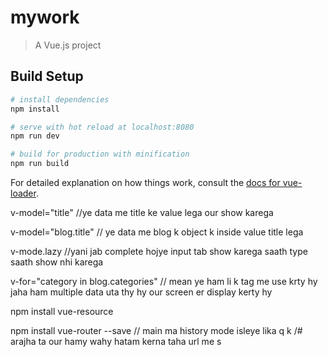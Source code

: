 # mywork

> A Vue.js project

## Build Setup

``` bash
# install dependencies
npm install

# serve with hot reload at localhost:8080
npm run dev

# build for production with minification
npm run build
```

For detailed explanation on how things work, consult the [docs for vue-loader](http://vuejs.github.io/vue-loader).


v-model="title"
//ye data me title ke value lega our show karega

v-model="blog.title"
// ye data me blog k object k inside value title lega

v-mode.lazy
//yani jab complete hojye input tab show karega saath type saath show nhi karega

v-for="category in blog.categories"
// mean ye ham li k tag me use krty hy jaha ham multiple data uta thy hy our screen er display kerty hy

npm install vue-resource

npm install vue-router --save
// main ma history mode isleye lika q k /# arajha ta our hamy wahy hatam kerna taha url me s
